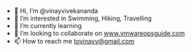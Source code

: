 - 👋 Hi, I’m @vinayvivekananda
- 👀 I’m interested in Swimming, Hiking, Travelling
- 🌱 I’m currently learning 
- 💞️ I’m looking to collaborate on www.vmwareopsguide.com 
- 📫 How to reach me tovinayv@gmail.com

<!---
vinayvivekananda/vinayvivekananda is a ✨ special ✨ repository because its `README.md` (this file) appears on your GitHub profile.
You can click the Preview link to take a look at your changes.
--->
